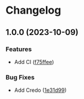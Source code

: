 # Changelog

## 1.0.0 (2023-10-09)


### Features

* Add CI ([f75ffee](https://github.com/township-agency/ex_teal_froala/commit/f75ffee1798695011d47d7095654d6247b1d1504))


### Bug Fixes

* Add Credo ([1e31d99](https://github.com/township-agency/ex_teal_froala/commit/1e31d991f28ff3f06fb45f59e00772fd3b3ed014))
